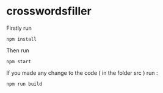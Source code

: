 # crosswordsfiller

Firstly run
```
npm install
```

Then run
```
npm start
```


If you made any change to the code ( in the folder src ) run :
```
npm run build
```
